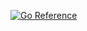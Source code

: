 [![Go Reference](https://pkg.go.dev/badge/github.com/proemergotech/bind.svg)](https://pkg.go.dev/github.com/proemergotech/bind)